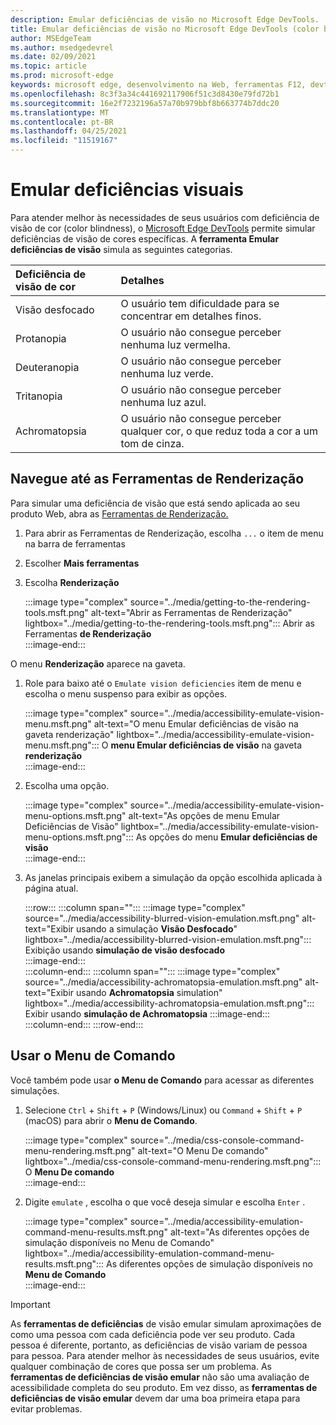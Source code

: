 ```yaml
---
description: Emular deficiências de visão no Microsoft Edge DevTools.
title: Emular deficiências de visão no Microsoft Edge DevTools (color blindness)
author: MSEdgeTeam
ms.author: msedgedevrel
ms.date: 02/09/2021
ms.topic: article
ms.prod: microsoft-edge
keywords: microsoft edge, desenvolvimento na Web, ferramentas F12, devtools
ms.openlocfilehash: 8c3f3a34c441692117906f51c3d8430e79fd72b1
ms.sourcegitcommit: 16e2f7232196a57a70b979bbf8b663774b7ddc20
ms.translationtype: MT
ms.contentlocale: pt-BR
ms.lasthandoff: 04/25/2021
ms.locfileid: "11519167"
---
```

# <a name="emulate-vision-deficiencies"></a>Emular deficiências visuais

Para atender melhor às necessidades [][ColorblindawarenessMain] de seus usuários com deficiência de visão de cor \(color blindness\), o [Microsoft Edge DevTools][DevtoolsIndex] permite simular deficiências de visão de cores específicas.  A **ferramenta Emular deficiências de visão** simula as seguintes categorias.  

| Deficiência de visão de cor | Detalhes |  
|:--- |:--- |  
| Visão desfocado | O usuário tem dificuldade para se concentrar em detalhes finos. |  
| Protanopia | O usuário não consegue perceber nenhuma luz vermelha. |  
| Deuteranopia | O usuário não consegue perceber nenhuma luz verde. |  
| Tritanopia | O usuário não consegue perceber nenhuma luz azul. |  
| Achromatopsia | O usuário não consegue perceber qualquer cor, o que reduz toda a cor a um tom de cinza. |  

## <a name="navigate-to-the-rendering-tools"></a>Navegue até as Ferramentas de Renderização  

Para simular uma deficiência de visão que está sendo aplicada ao seu produto Web, abra as [Ferramentas de Renderização.][DevtoolsRenderingToolsIndex]  

1.  Para abrir as Ferramentas de Renderização, escolha `...` o item de menu na barra de ferramentas  
1.  Escolher **Mais ferramentas**  
1.  Escolha **Renderização**  
    
    :::image type="complex" source="../media/getting-to-the-rendering-tools.msft.png" alt-text="Abrir as Ferramentas de Renderização" lightbox="../media/getting-to-the-rendering-tools.msft.png":::
       Abrir as Ferramentas **de Renderização**  
    :::image-end:::  

O menu **Renderização** aparece na gaveta.  

1.  Role para baixo até o `Emulate vision deficiencies` item de menu e escolha o menu suspenso para exibir as opções.  
    
    :::image type="complex" source="../media/accessibility-emulate-vision-menu.msft.png" alt-text="O menu Emular deficiências de visão na gaveta renderização" lightbox="../media/accessibility-emulate-vision-menu.msft.png":::
       O **menu Emular deficiências de visão** na gaveta **renderização**  
    :::image-end:::  
    
1.  Escolha uma opção.  
    
    :::image type="complex" source="../media/accessibility-emulate-vision-menu-options.msft.png" alt-text="As opções de menu Emular Deficiências de Visão" lightbox="../media/accessibility-emulate-vision-menu-options.msft.png":::
       As opções do menu **Emular deficiências de visão**  
    :::image-end:::  
    
1.  As janelas principais exibem a simulação da opção escolhida aplicada à página atual.  
    
    :::row:::
       :::column span="":::
          :::image type="complex" source="../media/accessibility-blurred-vision-emulation.msft.png" alt-text="Exibir usando a simulação **Visão Desfocado**" lightbox="../media/accessibility-blurred-vision-emulation.msft.png":::
             Exibição usando **simulação de visão desfocado**  
          :::image-end:::  
       :::column-end:::
       :::column span="":::
          :::image type="complex" source="../media/accessibility-achromatopsia-emulation.msft.png" alt-text="Exibir usando **Achromatopsia** simulation" lightbox="../media/accessibility-achromatopsia-emulation.msft.png":::
             Exibir usando **simulação de Achromatopsia** :::image-end:::  
       :::column-end:::
    :::row-end:::
    
## <a name="use-the-command-menu"></a>Usar o Menu de Comando  

Você também pode usar **o Menu de Comando** para acessar as diferentes simulações.  

1.  Selecione `Ctrl` + `Shift` + `P` \(Windows/Linux\) ou `Command` + `Shift` + `P` \(macOS\) para abrir o **Menu de Comando**.  
    
    :::image type="complex" source="../media/css-console-command-menu-rendering.msft.png" alt-text="O Menu De comando" lightbox="../media/css-console-command-menu-rendering.msft.png":::
       O **Menu De comando**  
    :::image-end:::  
    
1.  Digite `emulate` , escolha o que você deseja simular e escolha `Enter` .  
    
    :::image type="complex" source="../media/accessibility-emulation-command-menu-results.msft.png" alt-text="As diferentes opções de simulação disponíveis no Menu de Comando" lightbox="../media/accessibility-emulation-command-menu-results.msft.png":::
       As diferentes opções de simulação disponíveis no **Menu de Comando**  
    :::image-end:::  
    
> [!IMPORTANT]
> As **ferramentas de deficiências** de visão emular simulam aproximações de como uma pessoa com cada deficiência pode ver seu produto.  Cada pessoa é diferente, portanto, as deficiências de visão variam de pessoa para pessoa.  Para atender melhor às necessidades de seus usuários, evite qualquer combinação de cores que possa ser um problema.  As **ferramentas de deficiências de visão emular** não são uma avaliação de acessibilidade completa do seu produto.  Em vez disso, as **ferramentas de deficiências de visão emular** devem dar uma boa primeira etapa para evitar problemas.  

<!-- links -->  

[DevToolsIndex]: ../index.md "Ferramentas de desenvolvedor do Microsoft Edge (Chromium) | Microsoft Docs"  
[DevtoolsRenderingToolsIndex]: ../rendering-tools/index.md "Analisar o desempenho do tempo de execução | Microsoft Docs"  

[ColorblindawarenessMain]: http://www.colourblindawareness.org "A organização Color Blind Awareness"  

[AmfcbMain]: https://www.amfcb.org "A American Foundation for the Color Blind (AFCB)"  
